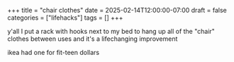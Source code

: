+++
title = "chair clothes"
date = 2025-02-14T12:00:00-07:00
draft = false
categories = ["lifehacks"]
tags = []
+++

y'all I put a rack with hooks next to my bed to hang up all of the "chair" clothes between uses and it's a lifechanging improvement

ikea had one for fit-teen dollars